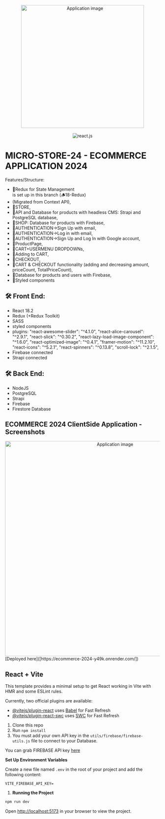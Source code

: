  <div align="center">
  <img alt="Application image" src="https://cdn.shopify.com/s/files/1/0070/7032/files/ecommerce_apps.jpg?v=1665592014" width="400" />
</div>
<br>
  <div align="center">
    <img src="https://img.shields.io/badge/-React_JS-black?style=for-the-badge&logoColor=white&logo=react&color=61DAFB" alt="react.js" />
  </div>

# MICRO-STORE-24 - ECOMMERCE APPLICATION 2024

Features/Structure:

- 🚀Redux for State Management<br> is set up in this branch (🪵18-Redux)
- (Migrated from Context API),
- 🚀STORE,
- 🚀API and Database for products with headless CMS: Strapi and PostgreSQL database,
- 🚀SHOP: Database for products with Firebase,
- 🚀AUTHENTICATION->Sign Up with email,
- 🚀AUTHENTICATION->Log in with email,
- 🚀AUTHENTICATION->Sign Up and Log In with Google account,
- 🚀ProductPage,
- 🚀CART+USERMENU DROPDOWNs,
- 🚀Adding to CART,
- 🚀CHECKOUT,
- 🚀CART & CHECKOUT functionality (adding and decreasing amount, priceCount, TotalPriceCount),
- 🚀Database for products and users with Firebase,
- 🚀Styled components

## 🛠 Front End:

- React 18.2
- Redux (+Redux Toolkit)
- SASS
- styled components
- plugins:
  "react-awesome-slider": "^4.1.0",
  "react-alice-carousel": "^2.9.1",
  "react-slick": "^0.30.2",
  "react-lazy-load-image-component": "^1.6.0",
  "react-optimized-image": "^0.4.1",
  "framer-motion": "^11.2.10",
  "react-icons": "^5.2.1",
  "react-spinners": "^0.13.8",
  "scroll-lock": "^2.1.5",
- Firebase connected
- Strapi connected

## 🛠 Back End:

- NodeJS
- PostgreSQL
- Strapi
- Firebase
- Firestore Database

## ECOMMERCE 2024 ClientSide Application - Screenshots

<div align="center">
  <img alt="Application image" src="https://vargaae.hu/images/projects/e-comm-2024-git.png" width="700" />
</div>
[Deployed here]([https://ecommerce-2024-y49k.onrender.com/])

## React + Vite

This template provides a minimal setup to get React working in Vite with HMR and some ESLint rules.

Currently, two official plugins are available:

- [@vitejs/plugin-react](https://github.com/vitejs/vite-plugin-react/blob/main/packages/plugin-react/README.md) uses [Babel](https://babeljs.io/) for Fast Refresh
- [@vitejs/plugin-react-swc](https://github.com/vitejs/vite-plugin-react-swc) uses [SWC](https://swc.rs/) for Fast Refresh

1. Clone this repo
2. Run `npm install`
3. You must add your own API key in the `utils/firebase/firebase-utils.js` file to connect to your Database.

You can grab FIREBASE API key [here](https://firebase.google.com/)

**Set Up Environment Variables**

Create a new file named `.env` in the root of your project and add the following content:

```env
VITE_FIREBASE_API_KEY=
```

1. **Running the Project**

```bash
npm run dev
```

Open [http://localhost:5173](http://localhost:5173) in your browser to view the project.
